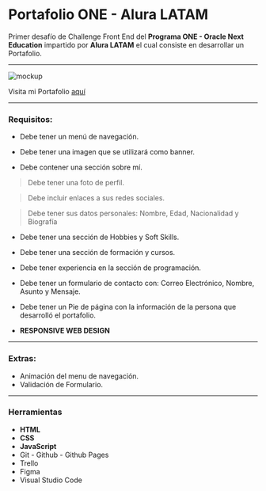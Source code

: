# Portafolio ONE - Alura LATAM

Primer desafío de Challenge Front End del **Programa ONE - Oracle Next Education** impartido por **Alura LATAM** el cual consiste en desarrollar un Portafolio.

---

![mockup](https://user-images.githubusercontent.com/114038041/227668478-db940652-e6ba-4797-8b8c-9ff42d87c48a.png)

Visita mi Portafolio [aquí](https://freddyca.github.io/Portafolio/)

---

### Requisitos:
- Debe tener un menú de navegación.

- Debe tener una imagen que se utilizará como banner.

- Debe contener una sección sobre mí.
  
> Debe tener una foto de perfil.
  
> Debe incluir enlaces a sus redes sociales.

> Debe tener sus datos personales: Nombre, Edad, Nacionalidad y Biografía

- Debe tener una sección de Hobbies y Soft Skills.

- Debe tener una sección de formación y cursos.

- Debe tener experiencia en la sección de programación.

- Debe tener un formulario de contacto con: Correo Electrónico, Nombre, Asunto y Mensaje.

- Debe tener un Pie de página con la información de la persona que desarrolló el portafolio.

- **RESPONSIVE WEB DESIGN**

---
### Extras:
- Animación del menu de navegación.
- Validación de Formulario.

---
### Herramientas
- **HTML**
- **CSS**
- **JavaScript**
- Git - Github - Github Pages
- Trello
- Figma
- Visual Studio Code

